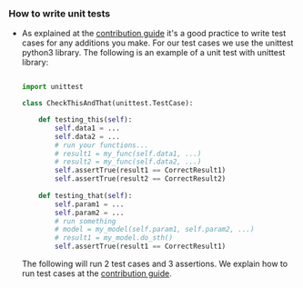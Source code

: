### **How to write unit tests**
* As explained at the [contribution guide](contribute.md) it's a good practice to write test cases for any additions you make. For our test cases we use the unittest python3 library. The following is an example of a unit test with unittest library:

    ```python

    import unittest

    class CheckThisAndThat(unittest.TestCase):

        def testing_this(self):
            self.data1 = ...
            self.data2 = ...
            # run your functions...
            # result1 = my_func(self.data1, ...)
            # result2 = my_func(self.data2, ...)
            self.assertTrue(result1 == CorrectResult1)
            self.assertTrue(result2 == CorrectResult2)
        
        def testing_that(self):
            self.param1 = ...
            self.param2 = ...
            # run something
            # model = my_model(self.param1, self.param2, ...)
            # result1 = my_model.do_sth()
            self.assertTrue(result1 == CorrectResult1)
    ```

    The following will run 2 test cases and 3 assertions. We explain how to run test cases at the [contribution guide](contribute.md).